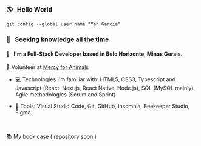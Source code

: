 ### 🌎 &nbsp;  Hello World

`git config --global user.name "Yan Garcia"`

### 🥑 &nbsp;  Seeking knowledge all the time

#### 🚀 &nbsp; I'm a Full-Stack Developer based in Belo Horizonte, Minas Gerais.

🌱 Volunteer at [Mercy for Animals](https://mercyforanimals.org)


-  💻 Technologies I'm familiar with: HTML5, CSS3, Typescript and Javascript (React, Next.js, React Native, Node.js), SQL (MySQL mainly), Agile methodologies (Scrum and Sprint)

-  🔨 Tools: Visual Studio Code, Git, GitHub, Insomnia, Beekeeper Studio, Figma

<br />

📚 My book case ( repository soon )

